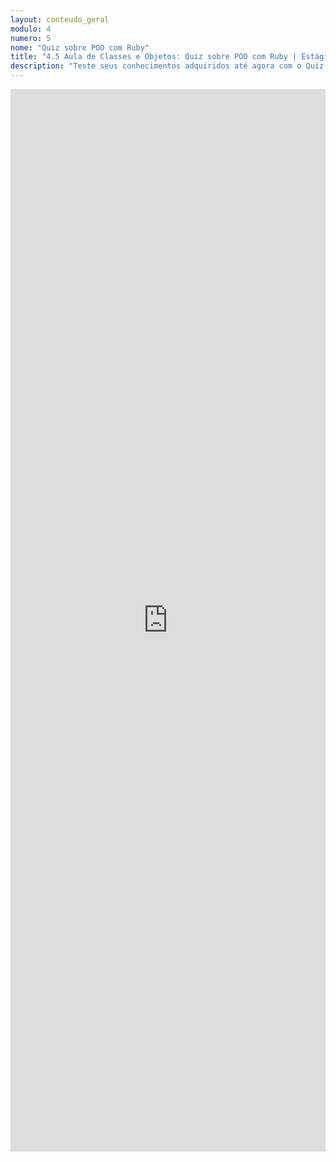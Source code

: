 ```yaml
---
layout: conteudo_geral
modulo: 4
numero: 5
nome: "Quiz sobre POO com Ruby"
title: "4.5 Aula de Classes e Objetos: Quiz sobre POO com Ruby | Estágio em Programação"
description: "Teste seus conhecimentos adquiridos até agora com o Quiz sobre POO com Ruby."
---
```


<iframe src="https://docs.google.com/forms/d/e/1FAIpQLScpCAYZFrF7Q-zyuK2c8z4RkojUIf-gTCI7UHCx4zy9WaG8VA/viewform?embedded=true" width="100%" height="1700" frameborder="0" marginheight="0" marginwidth="0">Carregando…</iframe>
